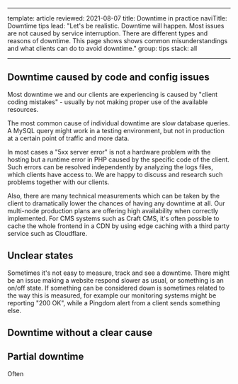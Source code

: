 
---

template:      article
reviewed:      2021-08-07
title:         Downtime in practice
naviTitle:     Downtime tips
lead:          "Let's be realistic. Downtime will happen. Most issues are not caused by service interruption. There are different types and reasons of downtime. This page shows shows common misunderstandings and what clients can do to avoid downtime."
group:         tips
stack:         all

---


## Downtime caused by code and config issues

Most downtime we and our clients are experiencing is caused by "client coding mistakes" - usually by not making proper use of the available resources.

The most common cause of individual downtime are slow database queries. A MySQL query might work in a testing environment, but not in production at a certain point of traffic and more data. 

In most cases a "5xx server error" is not a hardware problem with the hosting but a runtime error in PHP caused by the specific code of the client. Such errors can be resolved independently by analyzing the logs files, which clients have access to. We are happy to discuss and research such problems together with our clients.

Also, there are many technical measurements which can be taken by the client to dramatically lower the chances of having any downtime at all. Our multi-node production plans are offering high availability when correctly implemented. For CMS systems such as Craft CMS, it's often possible to cache the whole frontend in a CDN by using edge caching with a third party service such as Cloudflare.

## Unclear states

Sometimes it's not easy to measure, track and see a downtime. There might be an issue making a website respond slower as usual, or something is an on/off state. If something can be considered down is sometimes related to the way this is measured, for example our monitoring systems might be reporting "200 OK", while a Pingdom alert from a client sends something else.

## Downtime without a clear cause



## Partial downtime

Often 